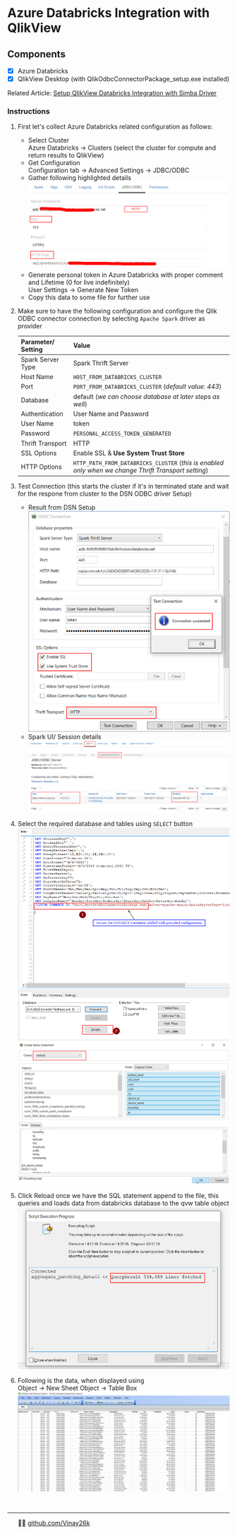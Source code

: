 # Azure Databricks Integration with QlikView
## Components
- [x] Azure Databricks
- [x] QlikView Desktop (with QlikOdbcConnectorPackage_setup.exe installed)

Related Article: [Setup QlikView Databricks Integration with Simba Driver](Setup-with-SimbaDriver.md)


### Instructions
1. First let's collect Azure Databricks related configuration as follows:
   - Select Cluster <br/>
   Azure Databricks &#8594; Clusters (select the cluster for compute and return results to QlikView)
   - Get Configuration  <br/>
    Configuration tab &#8594; Advanced Settings &#8594; JDBC/ODBC
   - Gather following highlighted details
![Cluster-config](assets/clusterConfig.png)
   - Generate personal token in Azure Databricks with proper comment and Lifetime (0 for live indefinitely)<br/>
   User Settings &#8594; Generate New Token
   - Copy this data to some file for further use

2. Make sure to have the following configuration and configure the Qlik ODBC connector connection by selecting ```Apache Spark``` driver as provider
   
    | Parameter/ Setting | Value                                                                                                    |
    | :----------------- | :------------------------------------------------------------------------------------------------------- |
    | Spark Server Type  | Spark Thrift Server                                                                                      |
    | Host Name          | ```HOST_FROM_DATABRICKS_CLUSTER```                                                                       |
    | Port               | ```PORT_FROM_DATABRICKS_CLUSTER``` (*default value: 443*)                                                |
    | Database           | default (*we can choose database at later steps as well*)                                                |
    | Authentication     | User Name and Password                                                                                   |
    | User Name          | token                                                                                                    |
    | Password           | ```PERSONAL_ACCESS_TOKEN_GENERATED```                                                                    |
    | Thrift Transport   | HTTP                                                                                                     |
    | SSL Options        | Enable SSL & **Use System Trust Store**                                                                  |
    | HTTP Options       | ```HTTP_PATH_FROM_DATABRICKS_CLUSTER``` (*this is enabled only when we change Thrift Transport setting*) |

3. Test Connection (this starts the cluster if it's in terminated state and wait for the respone from cluster to the DSN ODBC driver Setup)
   - Result from DSN Setup<br/>
    ![qlik-odbc-success](assets/qlik-odbc-connection.png)
   - Spark UI/ Session details
    ![spark-session](assets/sparkUI-sqlSession.png)
4. Select the required database and tables using ```SELECT``` button
   ![qlik-connect-select](assets/odbc-connect-select.png)
   ![qlik-odbc-createselect](assets/qlik-odbc-createselect.png)
5.  Click Reload once we have the SQL statement append to the file, this queries and loads data from databricks database to the qvw table object
   ![databricks-resultsfetched](assets/databricks-resultfetched-odbc.png)
6.  Following is the data, when displayed using <br/>
    Object &#8594; New Sheet Object &#8594; Table Box
    ![result-load](assets/result-load.png)

<br/>


****
&nbsp;&nbsp;&nbsp;&nbsp;&nbsp;&nbsp;👨‍💻 [github.com/Vinay26k](https://github.com/Vinay26k)
